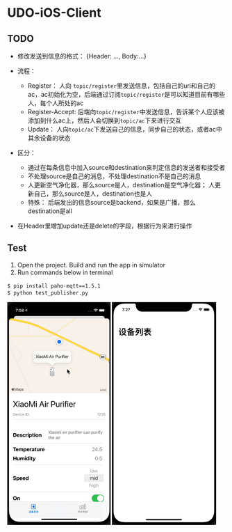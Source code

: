 # UDO-iOS-Client

## TODO

- 修改发送到信息的格式： {Header: ..., Body:...}

- 流程：

  - Register： 人向 `topic/register`里发送信息，包括自己的uri和自己的ac，ac初始化为空，后端通过订阅`topic/register`是可以知道目前有哪些人，每个人所处的ac
  - Register-Accept: 后端向`topic/register`中发送信息，告诉某个人应该被添加到什么ac上，然后人会切换到`topic/ac`下来进行交互
  - Update： 人向`topic/ac`下发送自己的信息，同步自己的状态，或者ac中其余设备的状态

- 区分：

  - 通过在每条信息中加入source和destination来判定信息的发送者和接受者
  - 不处理source是自己的消息，不处理destination不是自己的消息
  - 人更新空气净化器，那么source是人，destination是空气净化器； 人更新自己，那么source是人，destination也是人
  - 特殊： 后端发出的信息source是backend，如果是广播，那么destination是all

- 在Header里增加update还是delete的字段，根据行为来进行操作

  

## Test

1. Open the project. Build and run the app in simulator
2. Run commands below in terminal

``` shell
$ pip install paho-mqtt==1.5.1
$ python test_publisher.py
```

<img src="./doc/result2.gif" alt="image" style="zoom:50%;" />

<img src="./doc/result.gif" alt="image" style="zoom:50%;" />
